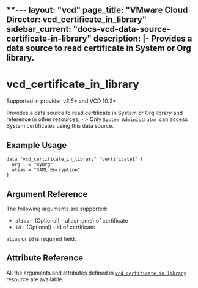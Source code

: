 **---
layout: "vcd"
page_title: "VMware Cloud Director: vcd_certificate_in_library"
sidebar_current: "docs-vcd-data-source-certificate-in-library"
description: |-
Provides a data source to read certificate in System or Org library.
---

# vcd\_certificate\_in\_library
Supported in provider *v3.5+* and VCD 10.2+.

Provides a data source to read certificate in System or Org library and reference in other resources.
~> Only `System Administrator` can access System certificates using this data source.

## Example Usage

```hcl
data "vcd_certificate_in_library" "certificate1" {
  org   = "myOrg"
  alias = "SAML Encryption"
}
```

## Argument Reference

The following arguments are supported:

* `alias` - (Optional)  - alias(name) of certificate
* `id` - (Optional)  - id of certificate

`alias` or `id` is required field.

## Attribute Reference

All the arguments and attributes defined in
[`vcd_certificate_in_library`](/providers/vmware/vcd/latest/docs/resources/vcd_certificate_in_library) resource are available.